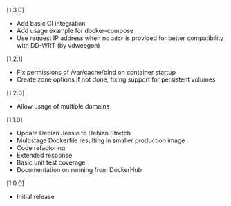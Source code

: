 [1.3.0]
* Add basic CI integration
* Add usage example for docker-compose
* Use request IP address when no `addr` is provided for better compatibility with DD-WRT (by vdweegen)

[1.2.1]
* Fix permissions of /var/cache/bind on container startup
* Create zone options if not done, fixing support for persistent volumes

[1.2.0]
* Allow usage of multiple domains

[1.1.0]
* Update Debian Jessie to Debian Stretch
* Multistage Dockerfile resulting in smaller production image
* Code refactoring
* Extended response
* Basic unit test coverage
* Documentation on running from DockerHub

[1.0.0]
* Initial release
